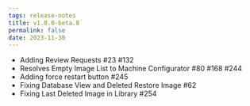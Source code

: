 ```yaml
---
tags: release-notes
title: v1.0.0-beta.8
permalink: false
date: 2023-11-30
---
```


- Adding Review Requests #23 #132
- Resolves Empty Image List to Machine Configurator #80 #168 #244
- Adding force restart button #245
- Fixing Database View and Deleted Restore Image #62
- Fixing Last Deleted Image in Library #254